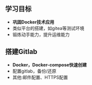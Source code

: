 ## 学习目标
* **巩固Docker技术应用**
* 类似平台的搭建，如gitea等测试环境
* 锻炼动手能力，提升运维能力

## 搭建Gitlab
* **Docker，Docker-compose快速创建**
* 配置gitlab，备份/还原
* 其他:邮件配置、HTTPS配置

